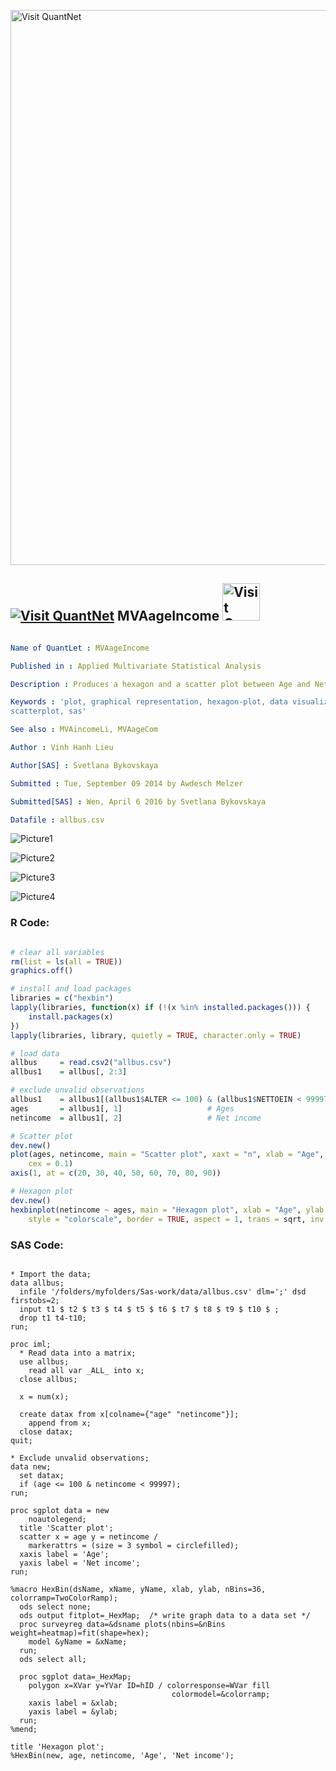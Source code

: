 
[<img src="https://github.com/QuantLet/Styleguide-and-FAQ/blob/master/pictures/banner.png" width="888" alt="Visit QuantNet">](http://quantlet.de/)

## [<img src="https://github.com/QuantLet/Styleguide-and-FAQ/blob/master/pictures/qloqo.png" alt="Visit QuantNet">](http://quantlet.de/) **MVAageIncome** [<img src="https://github.com/QuantLet/Styleguide-and-FAQ/blob/master/pictures/QN2.png" width="60" alt="Visit QuantNet 2.0">](http://quantlet.de/)

```yaml

Name of QuantLet : MVAageIncome

Published in : Applied Multivariate Statistical Analysis

Description : Produces a hexagon and a scatter plot between Age and Net income.

Keywords : 'plot, graphical representation, hexagon-plot, data visualization, financial,
scatterplot, sas'

See also : MVAincomeLi, MVAageCom

Author : Vinh Hanh Lieu

Author[SAS] : Svetlana Bykovskaya

Submitted : Tue, September 09 2014 by Awdesch Melzer

Submitted[SAS] : Wen, April 6 2016 by Svetlana Bykovskaya

Datafile : allbus.csv

```

![Picture1](MVAageIncome-1_sas.png)

![Picture2](MVAageIncome-2_sas.png)

![Picture3](MVAageIncome1.png)

![Picture4](MVAageIncome2.png)


### R Code:
```r

# clear all variables
rm(list = ls(all = TRUE))
graphics.off()

# install and load packages
libraries = c("hexbin")
lapply(libraries, function(x) if (!(x %in% installed.packages())) {
    install.packages(x)
})
lapply(libraries, library, quietly = TRUE, character.only = TRUE)

# load data
allbus     = read.csv2("allbus.csv")
allbus1    = allbus[, 2:3]

# exclude unvalid observations
allbus1    = allbus1[(allbus1$ALTER <= 100) & (allbus1$NETTOEIN < 99997), ]
ages       = allbus1[, 1]                   # Ages
netincome  = allbus1[, 2]                   # Net income

# Scatter plot
dev.new()
plot(ages, netincome, main = "Scatter plot", xaxt = "n", xlab = "Age", ylab = "Net income", 
    cex = 0.1)
axis(1, at = c(20, 30, 40, 50, 60, 70, 80, 90))

# Hexagon plot
dev.new()
hexbinplot(netincome ~ ages, main = "Hexagon plot", xlab = "Age", ylab = "Net income", 
    style = "colorscale", border = TRUE, aspect = 1, trans = sqrt, inv = function(ages) ages^2)

```

### SAS Code:
```sas

* Import the data;
data allbus;
  infile '/folders/myfolders/Sas-work/data/allbus.csv' dlm=';' dsd firstobs=2;
  input t1 $ t2 $ t3 $ t4 $ t5 $ t6 $ t7 $ t8 $ t9 $ t10 $ ;
  drop t1 t4-t10;
run;

proc iml;
  * Read data into a matrix;
  use allbus;
    read all var _ALL_ into x; 
  close allbus;
  
  x = num(x);
  
  create datax from x[colname={"age" "netincome"}];
    append from x;
  close datax;
quit;

* Exclude unvalid observations;
data new;
  set datax;
  if (age <= 100 & netincome < 99997);
run;

proc sgplot data = new
    noautolegend;
  title 'Scatter plot';
  scatter x = age y = netincome / 
    markerattrs = (size = 3 symbol = circlefilled);
  xaxis label = 'Age';
  yaxis label = 'Net income';
run;

%macro HexBin(dsName, xName, yName, xlab, ylab, nBins=36, colorramp=TwoColorRamp);
  ods select none;
  ods output fitplot=_HexMap;  /* write graph data to a data set */
  proc surveyreg data=&dsname plots(nbins=&nBins weight=heatmap)=fit(shape=hex);
    model &yName = &xName;
  run;
  ods select all;
 
  proc sgplot data=_HexMap;
    polygon x=XVar y=YVar ID=hID / colorresponse=WVar fill 
                                    colormodel=&colorramp;
    xaxis label = &xlab;
    yaxis label = &ylab;
  run;
%mend;

title 'Hexagon plot';
%HexBin(new, age, netincome, 'Age', 'Net income');


```

